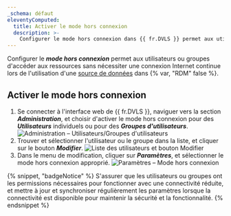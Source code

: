 ```yaml
---
_schema: défaut
eleventyComputed:
  title: Activer le mode hors connexion
  description: >-
    Configurer le mode hors connexion dans {{ fr.DVLS }} permet aux utilisateurs ou groupes d'accéder aux ressources sans nécessiter une connexion Internet continue.
---
```

Configurer le ***mode hors connexion*** permet aux utilisateurs ou groupes d'accéder aux ressources sans nécessiter une connexion Internet continue lors de l'utilisation d'une [source de données](/rdm/concepts/basic-concepts/data-sources/) dans {% var, "RDM" false %}.

## Activer le mode hors connexion

1. Se connecter à l'interface web de {{ fr.DVLS }}, naviguer vers la section ***Administration***, et choisir d'activer le mode hors connexion pour des ***Utilisateurs*** individuels ou pour des ***Groupes d'utilisateurs***. ![Administration – Utilisateurs/Groupes d'utilisateurs](https://cdnweb.devolutions.net/docs/DVLS4018_2024_1.png)
2. Trouver et sélectionner l'utilisateur ou le groupe dans la liste, et cliquer sur le bouton ***Modifier***. ![Liste des utilisateurs et bouton Modifier](https://cdnweb.devolutions.net/docs/DVLS6078_2024_1.png)
3. Dans le menu de modification, cliquer sur ***Paramètres***, et sélectionner le mode hors connexion approprié. ![Paramètres – Mode hors connexion](https://cdnweb.devolutions.net/docs/DVLS4021_2024_1.png)

{% snippet, "badgeNotice" %}
S'assurer que les utilisateurs ou groupes ont les permissions nécessaires pour fonctionner avec une connectivité réduite, et mettre à jour et synchroniser régulièrement les paramètres lorsque la connectivité est disponible pour maintenir la sécurité et la fonctionnalité.
{% endsnippet %}
